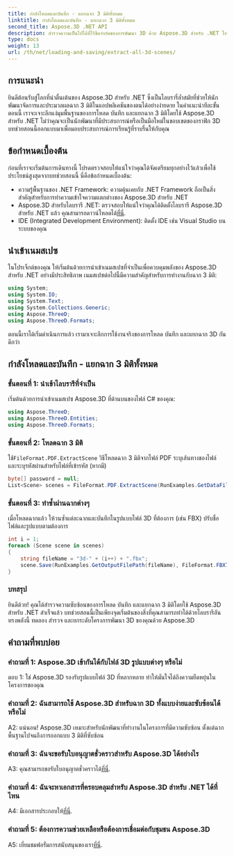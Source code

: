 ```yaml
---
title: กำลังโหลดและบันทึก - แยกฉาก 3 มิติทั้งหมด
linktitle: กำลังโหลดและบันทึก - แยกฉาก 3 มิติทั้งหมด
second_title: Aspose.3D .NET API
description: สำรวจความเป็นไปได้ที่ไร้ขีดจำกัดของการพัฒนา 3D ด้วย Aspose.3D สำหรับ .NET โหลด บันทึก และแยกฉากได้อย่างง่ายดาย
type: docs
weight: 13
url: /th/net/loading-and-saving/extract-all-3d-scenes/
---
```

## การแนะนำ

ยินดีต้อนรับสู่โลกที่น่าตื่นเต้นของ Aspose.3D สำหรับ .NET ซึ่งเป็นไลบรารี่ล้ำสมัยที่ช่วยให้นักพัฒนาจัดการและประมวลผลฉาก 3 มิติในแอปพลิเคชันของตนได้อย่างง่ายดาย ในคำแนะนำทีละขั้นตอนนี้ เราจะเจาะลึกแง่มุมพื้นฐานของการโหลด บันทึก และแยกฉาก 3 มิติโดยใช้ Aspose.3D สำหรับ .NET ไม่ว่าคุณจะเป็นนักพัฒนาที่มีประสบการณ์หรือเป็นมือใหม่ในขอบเขตของกราฟิก 3D บทช่วยสอนนี้ออกแบบมาเพื่อมอบประสบการณ์การเรียนรู้ที่ราบรื่นให้กับคุณ

## ข้อกำหนดเบื้องต้น

ก่อนที่เราจะเริ่มต้นการเดินทางนี้ โปรดตรวจสอบให้แน่ใจว่าคุณได้จัดเตรียมทุกอย่างไว้แล้วเพื่อใช้ประโยชน์สูงสุดจากบทช่วยสอนนี้ นี่คือข้อกำหนดเบื้องต้น:

- ความรู้พื้นฐานของ .NET Framework: ความคุ้นเคยกับ .NET Framework ถือเป็นสิ่งสำคัญสำหรับการทำความเข้าใจความแตกต่างของ Aspose.3D สำหรับ .NET
-  Aspose.3D สำหรับไลบรารี .NET: ตรวจสอบให้แน่ใจว่าคุณได้ติดตั้งไลบรารี Aspose.3D สำหรับ .NET แล้ว คุณสามารถดาวน์โหลดได้[ที่นี่](https://releases.aspose.com/3d/net/).
- IDE (Integrated Development Environment): ติดตั้ง IDE เช่น Visual Studio บนระบบของคุณ

## นำเข้าเนมสเปซ

ในโปรเจ็กต์ของคุณ ให้เริ่มต้นด้วยการนำเข้าเนมสเปซที่จำเป็นเพื่อควบคุมพลังของ Aspose.3D สำหรับ .NET อย่างมีประสิทธิภาพ เนมสเปซต่อไปนี้มีความสำคัญสำหรับการทำงานกับฉาก 3 มิติ:

```csharp
using System;
using System.IO;
using System.Text;
using System.Collections.Generic;
using Aspose.ThreeD;
using Aspose.ThreeD.Formats;
```

ตอนนี้เราได้เริ่มดำเนินการแล้ว เรามาเจาะลึกการใช้งานจริงของการโหลด บันทึก และแยกฉาก 3D กันดีกว่า

## กำลังโหลดและบันทึก - แยกฉาก 3 มิติทั้งหมด

### ขั้นตอนที่ 1: นำเข้าไลบรารีที่จำเป็น

เริ่มต้นด้วยการนำเข้าเนมสเปซ Aspose.3D ที่ด้านบนของไฟล์ C# ของคุณ:

```csharp
using Aspose.ThreeD;
using Aspose.ThreeD.Entities;
using Aspose.ThreeD.Formats;
```

### ขั้นตอนที่ 2: โหลดฉาก 3 มิติ

 ใช้`FileFormat.PDF.ExtractScene` วิธีโหลดฉาก 3 มิติจากไฟล์ PDF ระบุเส้นทางของไฟล์ และระบุรหัสผ่านสำหรับไฟล์ที่เข้ารหัส (หากมี)

```csharp
byte[] password = null;
List<Scene> scenes = FileFormat.PDF.ExtractScene(RunExamples.GetDataFilePath("House_Design.pdf"), password);
```

### ขั้นตอนที่ 3: ทำซ้ำผ่านฉากต่างๆ

เมื่อโหลดฉากแล้ว ให้วนซ้ำแต่ละฉากและบันทึกในรูปแบบไฟล์ 3D ที่ต้องการ (เช่น FBX) ปรับชื่อไฟล์และรูปแบบตามต้องการ

```csharp
int i = 1;
foreach (Scene scene in scenes)
{
    string fileName = "3d-" + (i++) + ".fbx";
    scene.Save(RunExamples.GetOutputFilePath(fileName), FileFormat.FBX7400ASCII);
}
```

### บทสรุป

ยินดีด้วย! คุณได้สำรวจความซับซ้อนของการโหลด บันทึก และแยกฉาก 3 มิติโดยใช้ Aspose.3D สำหรับ .NET สำเร็จแล้ว บทช่วยสอนนี้เป็นเพียงจุดเริ่มต้นของสิ่งที่คุณสามารถทำได้ด้วยไลบรารีอันทรงพลังนี้ ทดลอง สำรวจ และยกระดับโครงการพัฒนา 3D ของคุณด้วย Aspose.3D

## คำถามที่พบบ่อย

### คำถามที่ 1: Aspose.3D เข้ากันได้กับไฟล์ 3D รูปแบบต่างๆ หรือไม่

ตอบ 1: ใช่ Aspose.3D รองรับรูปแบบไฟล์ 3D ที่หลากหลาย ทำให้มั่นใจได้ถึงความยืดหยุ่นในโครงการของคุณ

### คำถามที่ 2: ฉันสามารถใช้ Aspose.3D สำหรับฉาก 3D ทั้งแบบง่ายและซับซ้อนได้หรือไม่

A2: แน่นอน! Aspose.3D เหมาะสำหรับนักพัฒนาที่ทำงานในโครงการที่มีความซับซ้อน ตั้งแต่ฉากพื้นฐานไปจนถึงการออกแบบ 3 มิติที่ซับซ้อน

### คำถามที่ 3: ฉันจะขอรับใบอนุญาตชั่วคราวสำหรับ Aspose.3D ได้อย่างไร

 A3: คุณสามารถขอรับใบอนุญาตชั่วคราวได้[ที่นี่](https://purchase.aspose.com/temporary-license/).

### คำถามที่ 4: ฉันจะหาเอกสารที่ครอบคลุมสำหรับ Aspose.3D สำหรับ .NET ได้ที่ไหน

 A4: มีเอกสารประกอบให้[ที่นี่](https://reference.aspose.com/3d/net/).

### คำถามที่ 5: ต้องการความช่วยเหลือหรือต้องการเชื่อมต่อกับชุมชน Aspose.3D

 A5: เยี่ยมชมฟอรั่มการสนับสนุนของเรา[ที่นี่](https://forum.aspose.com/c/3d/18).